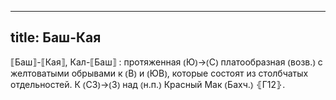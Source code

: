 
---
title: Баш-Кая
---
⟦Баш⟧-⟦Кая⟧, Кал-⟦Баш⟧
: протяженная ⦅Ю⦆→⦅С⦆ платообразная ⦅возв.⦆ с желтоватыми обрывами к ⦅В⦆ и ⦅ЮВ⦆, которые состоят из столбчатых отдельностей. К ⦅СЗ⦆→⦅З⦆ над ⦅н.п.⦆ Красный Мак ⦅Бахч.⦆ ⦃Г12⦄.
